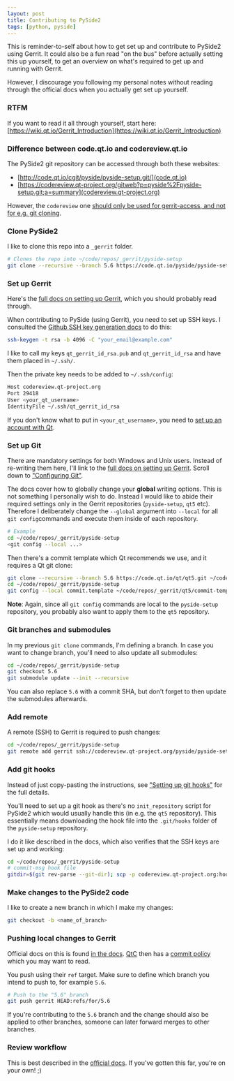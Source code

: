 ```yaml
---
layout: post
title: Contributing to PySide2
tags: [python, pyside]
---
```


This is reminder-to-self about how to get set up and contribute to PySide2 using Gerrit. It could also be a fun read "on the bus" before actually setting this up yourself, to get an overview on what's required to get up and running with Gerrit.

However, I discourage you following my personal notes without reading through the official docs when you actually get set up yourself.

<!--more-->

### RTFM

If you want to read it all through yourself, start here: [https://wiki.qt.io/Gerrit_Introduction](https://wiki.qt.io/Gerrit_Introduction)


### Difference between code.qt.io and codereview.qt.io

The PySide2 git repository can be accessed through both these websites:

- [http://code.qt.io/cgit/pyside/pyside-setup.git/](code.qt.io)
- [https://codereview.qt-project.org/gitweb?p=pyside%2Fpyside-setup.git;a=summary](codereview.qt-project.org)

However, the `codereview` one [should only be used for gerrit-access, and not for e.g. git cloning](https://gitter.im/PySide/pyside2?at=59a01d95614889d475869e8e).


### Clone PySide2

I like to clone this repo into a `_gerrit` folder.

```bash
# Clones the repo into ~/code/repos/_gerrit/pyside-setup
git clone --recursive --branch 5.6 https://code.qt.io/pyside/pyside-setup.git ~/code/repos/_gerrit/pyside-setup
```


### Set up Gerrit

Here's the [full docs on setting up Gerrit](https://wiki.qt.io/Setting_up_Gerrit), which you should probably read through.

When contributing to PySide (using Gerrit), you need to set up SSH keys. I consulted the [Github SSH key generation docs](https://help.github.com/articles/generating-a-new-ssh-key-and-adding-it-to-the-ssh-agent/) to do this:

```bash
ssh-keygen -t rsa -b 4096 -C "your_email@example.com"
```

I like to call my keys `qt_gerrit_id_rsa.pub` and `qt_gerrit_id_rsa` and have them placed in `~/.ssh/`.

Then the private key needs to be added to `~/.ssh/config`:

```bash
Host codereview.qt-project.org
Port 29418
User <your_qt_username>
IdentityFile ~/.ssh/qt_gerrit_id_rsa
```

If you don't know what to put in `<your_qt_username>`, you need to [set up an account with Qt](https://login.qt.io/register).


### Set up Git

There are mandatory settings for both Windows and Unix users. Instead of re-writing them here, I'll link to the [full docs on setting up Gerrit](https://wiki.qt.io/Setting_up_Gerrit). Scroll down to ["Configuring Git"](https://wiki.qt.io/Setting_up_Gerrit#Configuring_Git).

The docs cover how to globally change your __global__ writing options. This is not something I personally wish to do. Instead I would like to abide their required settings only in the Gerrit repositories (`pyside-setup`, `qt5` etc). Therefore I deliberately change the `--global` argument into `--local` for all `git config`commands and execute them inside of each repository.

```bash
# Example
cd ~/code/repos/_gerrit/pyside-setup
<git config --local ...>
```

Then there's a commit template which Qt recommends we use, and it requires a Qt git clone:

```bash
git clone --recursive --branch 5.6 https://code.qt.io/qt/qt5.git ~/code/repos/_gerrit/qt5
cd ~/code/repos/_gerrit/pyside-setup
git config --local commit.template ~/code/repos/_gerrit/qt5/commit-template
```

**Note**: Again, since all `git config` commands are local to the `pyside-setup` repository, you probably also want to apply them to the `qt5` repository.


### Git branches and submodules

In my previous `git clone` commands, I'm defining a branch. In case you want to change branch, you'll need to also update all submodules:

```bash
cd ~/code/repos/_gerrit/pyside-setup
git checkout 5.6
git submodule update --init --recursive
```

You can also replace `5.6` with a commit SHA, but don't forget to then update the submodules afterwards.


### Add remote

A remote (SSH) to Gerrit is required to push changes:

```bash
cd ~/code/repos/_gerrit/pyside-setup
git remote add gerrit ssh://codereview.qt-project.org/pyside/pyside-setup
```


### Add git hooks

Instead of just copy-pasting the instructions, see ["Setting up git hooks"](https://wiki.qt.io/Setting_up_Gerrit#Setting_up_git_hooks) for the full details.

You'll need to set up a git hook as there's no `init_repository` script for PySide2 which would usually handle this (in e.g. the `qt5` repository). This essentially means downloading the hook file into the `.git/hooks` folder of the `pyside-setup` repository.

I do it like described in the docs, which also verifies that the SSH keys are set up and working:

```bash
cd ~/code/repos/_gerrit/pyside-setup
# commit-msg hook file
gitdir=$(git rev-parse --git-dir); scp -p codereview.qt-project.org:hooks/commit-msg ${gitdir}/hooks/
```

### Make changes to the PySide2 code

I like to create a new branch in which I make my changes:

```bash
git checkout -b <name_of_branch>
```

### Pushing local changes to Gerrit

Official docs on this is found [in the docs](https://wiki.qt.io/Gerrit_Introduction). [QtC](http://qt.io) then has a [commit policy](https://wiki.qt.io/Commit_Policy) which you may want to read.

You push using their `ref` target. Make sure to define which branch you intend to push to, for example `5.6`.

```bash
# Push to the "5.6" branch
git push gerrit HEAD:refs/for/5.6
```

If you're contributing to the `5.6` branch and the change should also be applied to other branches, someone can later forward merges to other branches.


### Review workflow

This is best described in the [official docs](https://wiki.qt.io/Gerrit_Introduction#Review_Workflow). If you've gotten this far, you're on your own! ;)
